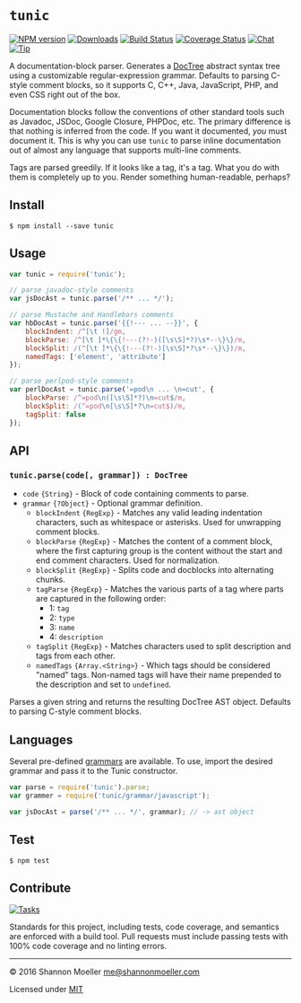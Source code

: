# `tunic`

[![NPM version][npm-img]][npm-url] [![Downloads][downloads-img]][npm-url] [![Build Status][travis-img]][travis-url] [![Coverage Status][coveralls-img]][coveralls-url] [![Chat][gitter-img]][gitter-url] [![Tip][amazon-img]][amazon-url]

A documentation-block parser. Generates a [DocTree][doctree] abstract syntax tree using a customizable regular-expression grammar. Defaults to parsing C-style comment blocks, so it supports C, C++, Java, JavaScript, PHP, and even CSS right out of the box.

Documentation blocks follow the conventions of other standard tools such as Javadoc, JSDoc, Google Closure, PHPDoc, etc. The primary difference is that nothing is inferred from the code. If you want it documented, _you_ must document it. This is why you can use `tunic` to parse inline documentation out of almost any language that supports multi-line comments.

Tags are parsed greedily. If it looks like a tag, it's a tag. What you do with them is completely up to you. Render something human-readable, perhaps?

## Install

```
$ npm install --save tunic
```

## Usage

```js
var tunic = require('tunic');

// parse javadoc-style comments
var jsDocAst = tunic.parse('/** ... */');

// parse Mustache and Handlebars comments
var hbDocAst = tunic.parse('{{!--- ... --}}', {
    blockIndent: /^[\t !]/gm,
    blockParse: /^[\t ]*\{\{!---(?!-)([\s\S]*?)\s*--\}\}/m,
    blockSplit: /(^[\t ]*\{\{!---(?!-)[\s\S]*?\s*--\}\})/m,
    namedTags: ['element', 'attribute']
});

// parse perlpod-style comments
var perlDocAst = tunic.parse('=pod\n ... \n=cut', {
    blockParse: /^=pod\n([\s\S]*?)\n=cut$/m,
    blockSplit: /(^=pod\n[\s\S]*?\n=cut$)/m,
    tagSplit: false
});
```

## API

### `tunic.parse(code[, grammar]) : DocTree`

- `code` `{String}` - Block of code containing comments to parse.
- `grammar` `{?Object}` - Optional grammar definition.
  - `blockIndent` `{RegExp}` - Matches any valid leading indentation characters, such as whitespace or asterisks. Used for unwrapping comment blocks.
  - `blockParse` `{RegExp}` - Matches the content of a comment block, where the first capturing group is the content without the start and end comment characters. Used for normalization.
  - `blockSplit` `{RegExp}` - Splits code and docblocks into alternating chunks.
  - `tagParse` `{RegExp}` - Matches the various parts of a tag where parts are captured in the following order:
    - 1: `tag`
    - 2: `type`
    - 3: `name`
    - 4: `description`
  - `tagSplit` `{RegExp}` - Matches characters used to split description and tags from each other.
  - `namedTags` `{Array.<String>}` - Which tags should be considered "named" tags. Non-named tags will have their name prepended to the description and set to `undefined`.

Parses a given string and returns the resulting DocTree AST object. Defaults to parsing C-style comment blocks.

## Languages

Several pre-defined [grammars][grammars] are available. To use, import the desired grammar and pass it to the Tunic constructor.

```js
var parse = require('tunic').parse;
var grammer = require('tunic/grammar/javascript');

var jsDocAst = parse('/** ... */', grammar); // -> ast object
```

## Test

```
$ npm test
```

## Contribute

[![Tasks][waffle-img]][waffle-url]

Standards for this project, including tests, code coverage, and semantics are enforced with a build tool. Pull requests must include passing tests with 100% code coverage and no linting errors.

----

© 2016 Shannon Moeller <me@shannonmoeller.com>

Licensed under [MIT](http://shannonmoeller.com/mit.txt)

[doctree]:       https://github.com/togajs/doctree
[grammars]:      https://github.com/togajs/tunic/tree/master/src/grammars

[amazon-img]:    https://img.shields.io/badge/amazon-tip_jar-yellow.svg?style=flat-square
[amazon-url]:    https://www.amazon.com/gp/registry/wishlist/1VQM9ID04YPC5?sort=universal-price
[coveralls-img]: http://img.shields.io/coveralls/togajs/tunic/master.svg?style=flat-square
[coveralls-url]: https://coveralls.io/r/togajs/tunic
[downloads-img]: http://img.shields.io/npm/dm/tunic.svg?style=flat-square
[gitter-img]:    http://img.shields.io/badge/gitter-join_chat-1dce73.svg?style=flat-square
[gitter-url]:    https://gitter.im/togajs/toga
[npm-img]:       http://img.shields.io/npm/v/tunic.svg?style=flat-square
[npm-url]:       https://npmjs.org/package/tunic
[travis-img]:    http://img.shields.io/travis/togajs/tunic.svg?style=flat-square
[travis-url]:    https://travis-ci.org/togajs/tunic
[waffle-img]:    http://img.shields.io/github/issues/togajs/tunic.svg?style=flat-square
[waffle-url]:    http://waffle.io/togajs/tunic
